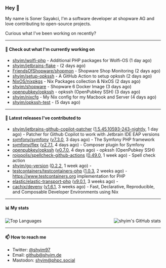 ### Hey 👋

My name is Soner Sayakci, I'm a software developer at shopware AG and love contributing to open-source projects.

Curious what I've been working on recently?

---

#### 👷 Check out what I'm currently working on

- [shyim/wolfi-php](https://github.com/shyim/wolfi-php) - Additional PHP packages for Wolfi-OS (1 day ago)
- [shyim/jetbrains-flake](https://github.com/shyim/jetbrains-flake) -  (2 days ago)
- [FriendsOfShopware/shopmon](https://github.com/FriendsOfShopware/shopmon) - Shopware Shop Monitoring (2 days ago)
- [shyim/setup-opkssh](https://github.com/shyim/setup-opkssh) - A GitHub Action to setup opkssh (2 days ago)
- [NixOS/nixpkgs](https://github.com/NixOS/nixpkgs) - Nix Packages collection &amp; NixOS (2 days ago)
- [shyim/shopware](https://github.com/shyim/shopware) - Shopware 6 Docker Image (3 days ago)
- [openpubkey/opkssh](https://github.com/openpubkey/opkssh) - opkssh (OpenPubkey SSH) (3 days ago)
- [shyim/nixcfg](https://github.com/shyim/nixcfg) - My Nix config for my Macbook and Server (4 days ago)
- [shyim/opkssh-test](https://github.com/shyim/opkssh-test) -  (5 days ago)

---

#### 🔭 Latest releases I've contributed to

- [shyim/jetbrains-github-copilot-patcher](https://github.com/shyim/jetbrains-github-copilot-patcher) ([1.5.45.10593-243-nightly](https://github.com/shyim/jetbrains-github-copilot-patcher/releases/tag/1.5.45.10593-243-nightly), 1 day ago) - Patcher for Github Copilot to work with Jetbrain IDE EAP versions
- [symfony/symfony](https://github.com/symfony/symfony) ([v7.3.0](https://github.com/symfony/symfony/releases/tag/v7.3.0), 3 days ago) - The Symfony PHP framework
- [symfony/flex](https://github.com/symfony/flex) ([v2.7.1](https://github.com/symfony/flex/releases/tag/v2.7.1), 4 days ago) - Composer plugin for Symfony
- [openpubkey/opkssh](https://github.com/openpubkey/opkssh) ([v0.7.0](https://github.com/openpubkey/opkssh/releases/tag/v0.7.0), 4 days ago) - opkssh (OpenPubkey SSH)
- [rojopolis/spellcheck-github-actions](https://github.com/rojopolis/spellcheck-github-actions) ([0.49.0](https://github.com/rojopolis/spellcheck-github-actions/releases/tag/0.49.0), 1 week ago) - Spell check action
- [shyim/go-version](https://github.com/shyim/go-version) ([0.2.2](https://github.com/shyim/go-version/releases/tag/0.2.2), 1 week ago) - 
- [testcontainers/testcontainers-php](https://github.com/testcontainers/testcontainers-php) ([1.0.3](https://github.com/testcontainers/testcontainers-php/releases/tag/1.0.3), 2 weeks ago) - https://www.testcontainers.org implementation for PHP
- [elastic/elastic-transport-php](https://github.com/elastic/elastic-transport-php) ([v9.0.1](https://github.com/elastic/elastic-transport-php/releases/tag/v9.0.1), 3 weeks ago) - 
- [cachix/devenv](https://github.com/cachix/devenv) ([v1.6.1](https://github.com/cachix/devenv/releases/tag/v1.6.1), 3 weeks ago) - Fast, Declarative, Reproducible, and Composable Developer Environments using Nix

---

#### 📊 My stats

<img align="right" alt="shyim's GitHub stats" src="https://github-readme-stats.vercel.app/api?username=shyim&count_private=1&show_icons=true&" />

![Top Languages](https://github-readme-stats.vercel.app/api/top-langs/?username=shyim)

---

#### 📫 How to reach me

- Twitter: [@shyim97](https://twitter.com/shyim97)
- Email: [github@shyim.de](mailto://github@shyim.de)
- Mastodon: <a rel="me" href="https://phpc.social/@shyim">shyim@phpc.social</a>
